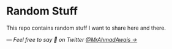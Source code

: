 # Random Stuff

This repo contains random stuff I want to share here and there.

— _Feel free to say 👋 on Twitter [@MrAhmadAwais →](https://twitter.com/mrahmadawais/)_
